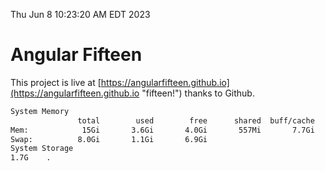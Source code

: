 Thu Jun  8 10:23:20 AM EDT 2023

# Angular Fifteen


This project is live at [https://angularfifteen.github.io](https://angularfifteen.github.io "fifteen!") thanks to Github.

```bash
System Memory
               total        used        free      shared  buff/cache   available
Mem:            15Gi       3.6Gi       4.0Gi       557Mi       7.7Gi        10Gi
Swap:          8.0Gi       1.1Gi       6.9Gi
System Storage
1.7G	.
```
